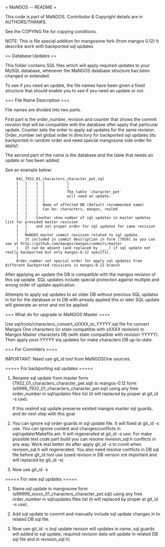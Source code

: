 = MaNGOS -- README =

This code is part of MaNGOS. Contributor & Copyright details are in AUTHORS/THANKS.

See the COPYING file for copying conditions.

NOTE: This is file special addition for mangosone fork (from mangos 0.12)
      It describe work with backported sql updates

== Database Updates ==

This folder contains SQL files which will apply required updates to your MySQL
database, whenever the MaNGOS database structure has been changed or extended.

To see if you need an update, the file names have been given a fixed structure
that should enable you to see if you need an update or not.

=== File Name Description ===

File names are divided into two parts.

First part is the order_number, revision and counter that shows the commit revision that
will be compatible with the database after apply that particular update.
Counter sets the order to apply sql updates for the same revision. Order_number set
global order in directory for backported sql updates (its backported in random order
and need special mangosone side order for apply).

The second part of the name is the database and the table that needs an update or has been added.

See an example below:

         041_7932_01_characters_character_pet.sql
         |   |    |  |          |
         |   |    |  |          |
         |   |    |  |          The table `character_pet`
         |   |    |  |          will need an update.
         |   |    |  |
         |   |    |  Name of affected DB (default recommended name)
         |   |    |  Can be: characters, mangos, realmd
         |   |    |
         |   |    Counter show number of sql updates in master updates list for provided master revision
         |   |    and set proper order for sql updates for same revision
         |   |
         |   MaNGOS master commit revision related to sql update.
         |   It included in commit description in form [7059] as you can see at http://github.com/mangos/mangos/commits/master
         |   It can be absent (and replaced by ____) if sql update not really backported but only mangos-0.12 specific.
         |
         Order_number set special order for apply sql updates from different backported revisions in mangos-0.12 branch


After applying an update the DB is compatible with the mangos revision of this sql update.
SQL updates include special protection against multiple and wrong order of update application.

Attempts to apply sql updates to an older DB without previous SQL updates in list for the database
or to DB with already applied this or later SQL update will generate an error and not be applied.

=== What do for upgrade to MaNGOS Master ====

Use sql/tools/characters_convert_sXXXX_to_YYYYY.sql file fro convert Mangos One characters
(in state compatible with sXXXX revision) to Mangos Master characters DB (with state compatible with revision YYYYY).
Then apply post-YYYYY slq updates for make characters DB up-to-date.

=== For Commiters ====

IMPORTANT: Need use git_id tool from MaNGOSOne sources.

===== For backporting sql updates =====

1. Rename sql update from master form (7932_01_characters_character_pet.sql) to mangos-0.12 form (s9999_7932_01_characters_character_pet.sql)
   using any free order_number in sql/updates files list (it will replaced by proper at git_id -s use).

   If this realmd sql update preserve existed mangos master sql guards, and do next step with this goal.

2. You can ignore sql order guards in sql update file. It will fixed at git_id -s use.
   You can ignore content and changes/conflicts in sql/update/Makefile.am. It will regenerated at git_id -s use.
   For make possible test code part build you can resolve revision_sql.h conflicts in any way.
   Work test better do after apply git_id -s to comit when revision_sql.h will regenerated.
   You also need resolve conflicts in DB sql file before git_id tool use (used revison in DB version not important and will replaced by git_id -s)

3. Now use git_id -s

===== For new sql updates =====

1. Name sql update in mangosone form (s99999_xxxxx_01_characters_character_pet.sql)
   using any free order_number in sql/updates files list (it will replaced by proper at git_id -s use).

2. Add sql update to commit and manually include sql update changes in to related DB sql file.

3. Now use git_id -s (sql update revison will updates in name, sql guards will added to sql update,
   required revision data will update in related DB sql file and in revision_sql.h)
